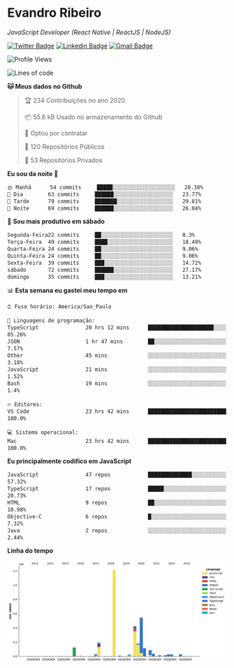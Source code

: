 # Evandro **Ribeiro**

*JavaScript Developer (React Native | ReactJS | NodeJS)*

[![Twitter Badge](https://img.shields.io/badge/-@ribeiroevandro-201B2D?style=flat-square&labelColor=201B2D&logo=twitter&logoColor=white&link=https://twitter.com/ribeiroevandro)](https://twitter.com/ribeiroevandro) 
[![Linkedin Badge](https://img.shields.io/badge/-Evandro%20Ribeiro-201B2D?style=flat-square&logo=Linkedin&logoColor=white&link=https://www.linkedin.com/in/ribeiroevandro)](https://www.linkedin.com/in/ribeiroevandro) 
[![Gmail Badge](https://img.shields.io/badge/-oi@ribeiroevandro.com.br-201B2D?style=flat-square&logo=Gmail&logoColor=white&link=mailto:oi@ribeiroevandro.com.br)](mailto:oi@ribeiroevandro.com.br)


<!--START_SECTION:waka-->
![Profile Views](http://img.shields.io/badge/Visualizac%C3%B5es%20do%20perfil-60-blue)

![Lines of code](https://img.shields.io/badge/Do%20Hello%20World%20o%20que%20escrevi-11.7%20million%20linhas%20de%20c%C3%B3digo-blue)

**🐱 Meus dados no Github** 

> 🏆 234 Contribuições no ano 2020
 > 
> 📦 55.6 kB Usado no armazenamento do Github 
 > 
> 💼 Optou por contratar
 > 
> 📜 120 Repositórios Públicos
 > 
> 🔑 53 Repositórios Privados 

**Eu sou da noite 🦉** 

```text
🌞 Manhã      54 commits     █████░░░░░░░░░░░░░░░░░░░░   20.38% 
🌆 Dia        63 commits     ██████░░░░░░░░░░░░░░░░░░░   23.77% 
🌃 Tarde      79 commits     ███████░░░░░░░░░░░░░░░░░░   29.81% 
🌙 Noite      69 commits     ██████░░░░░░░░░░░░░░░░░░░   26.04%

```
📅 **Sou mais produtivo em sábado** 

```text
Segunda-Feira22 commits     ██░░░░░░░░░░░░░░░░░░░░░░░   8.3% 
Terça-Feira  49 commits     ████░░░░░░░░░░░░░░░░░░░░░   18.49% 
Quarta-Feira 24 commits     ██░░░░░░░░░░░░░░░░░░░░░░░   9.06% 
Quinta-Feira 24 commits     ██░░░░░░░░░░░░░░░░░░░░░░░   9.06% 
Sexta-Feira  39 commits     ███░░░░░░░░░░░░░░░░░░░░░░   14.72% 
sábado       72 commits     ██████░░░░░░░░░░░░░░░░░░░   27.17% 
domingo      35 commits     ███░░░░░░░░░░░░░░░░░░░░░░   13.21%

```


📊 **Esta semana eu gastei meu tempo em** 

```text
⌚︎ Fuso horário: America/Sao_Paulo

💬 Linguagens de programação: 
TypeScript               20 hrs 12 mins      █████████████████████░░░░   85.26% 
JSON                     1 hr 47 mins        ██░░░░░░░░░░░░░░░░░░░░░░░   7.57% 
Other                    45 mins             ░░░░░░░░░░░░░░░░░░░░░░░░░   3.18% 
JavaScript               21 mins             ░░░░░░░░░░░░░░░░░░░░░░░░░   1.52% 
Bash                     19 mins             ░░░░░░░░░░░░░░░░░░░░░░░░░   1.4%

🔥 Editores: 
VS Code                  23 hrs 42 mins      █████████████████████████   100.0%

💻 Sistema operacional: 
Mac                      23 hrs 42 mins      █████████████████████████   100.0%

```

**Eu principalmente codifico em JavaScript** 

```text
JavaScript               47 repos            ██████████████░░░░░░░░░░░   57.32% 
TypeScript               17 repos            █████░░░░░░░░░░░░░░░░░░░░   20.73% 
HTML                     9 repos             ██░░░░░░░░░░░░░░░░░░░░░░░   10.98% 
Objective-C              6 repos             █░░░░░░░░░░░░░░░░░░░░░░░░   7.32% 
Java                     2 repos             ░░░░░░░░░░░░░░░░░░░░░░░░░   2.44%

```


**Linha do tempo**

![Chart not found](https://github.com/ribeiroevandro/ribeiroevandro/blob/master/charts/bar_graph.png) 


<!--END_SECTION:waka-->
